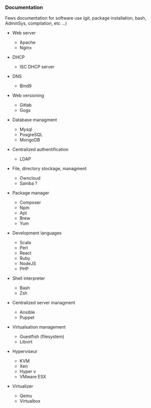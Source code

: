 ### Documentation
Fews documentation for software use (git, package installation, bash, AdminSys, compilation, etc ...)

* Web server
	- Apache
	- Nginx

* DHCP
	- ISC DHCP server

* DNS
	- Bind9

* Web versioning
	- Gitlab
	- Gogs

* Database managment
	- Mysql
	- PosgreSQL
	- MongoDB

* Centralized authentification
	- LDAP

* File, directory stockage, managment
	- Owncloud
	- Samba ?

* Package manager
	- Composer
	- Npm
	- Apt
	- Brew
	- Yum

* Development languages
	- Scala
	- Perl
	- React
	- Ruby
	- NodeJS
	- PHP

* Shell interpreter
	- Bash
	- Zsh

* Centralized server managment
	- Ansible
	- Puppet

* Virtualsation management
	- Guestfish (filesystem)
	- Libvirt

* Hyperviseur
	- KVM
	- Xen
	- Hyper v
	- VMware ESX

* Virtualizer
	- Qemu
	- Virtualbox
